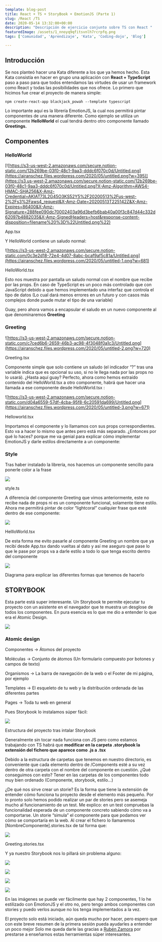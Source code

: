 ```yaml
---
template: blog-post
title: React + TS + StoryBook + EmotionJS (Parte 1)
slug: /React /TS
date: 2020-05-14 13:32:00+00:00
description: "Descripción de ejercicio conjunto sobre TS con React "
featuredImage: /assets/1_nnoyq9qfitsvnlh7rcrpfq.png
tags: ['Comunidad', 'Aprendizaje', 'Kata', 'Coding-dojo', 'Blog']

---
```

## Introducción

Se nos planteó hacer una Kata diferente a los que ya hemos hecho. Esta Kata consistía en hacer en grupo una aplicación con **React + TypeScript** paso a paso para que todos entendamos las virtudes de usar un framework como React y todas las posibilidades que nos ofrece. Lo primero que hicimos fue crear el proyecto de manera simple:

`npm create-react-app blackjack_powah --template typescript `

Lo importante aquí es la librería EmotionJS, la cual nos permitirá pintar componentes de una manera diferente. Como ejemplo se utiliza un componente **HelloWorld** el cual tendrá dentro otro componente llamado **Greetings.**

## Componentes
### HelloWorld
[![https://s3-us-west-2.amazonaws.com/secure.notion-static.com/12b269be-03f0-48c1-9aa3-dddc6f070c0d/Untitled.png](https://airanschez.files.wordpress.com/2020/05/untitled.png?w=395)](https://s3.us-west-2.amazonaws.com/secure.notion-static.com/12b269be-03f0-48c1-9aa3-dddc6f070c0d/Untitled.png?X-Amz-Algorithm=AWS4-HMAC-SHA256&X-Amz-Credential=AKIAT73L2G45O3KS52Y5%2F20200513%2Fus-west-2%2Fs3%2Faws4_request&X-Amz-Date=20200513T225142Z&X-Amz-Expires=86400&X-Amz-Signature=288fee090dc70002403a96d3befb6bab40a00f3c847d44c332d62097b4882035&X-Amz-SignedHeaders=host&response-content-disposition=filename%20%3D%22Untitled.png%22)

App.tsx

Y HelloWorld contiene un saludo normal:

![https://s3-us-west-2.amazonaws.com/secure.notion-static.com/0c3e2d18-72e4-4d07-8abc-bcaf9af5c81a/Untitled.png](https://airanschez.files.wordpress.com/2020/05/untitled-1.png?w=681)

HelloWorld.tsx

Esto nos muestra por pantalla un saludo normal con el nombre que recibe por las props. En caso de TypeScript es un poco más controlado que con JavaScript debido a que hemos implementado una interfaz que controla el tipo de datos (Lo cual dará menos errores en un futuro y con casos más complejos donde puede mutar el tipo de una variable)

Guay, pero ahora vamos a encapsular el saludo en un nuevo componente al que denominaremos **Greeting**

### Greeting

![https://s3-us-west-2.amazonaws.com/secure.notion-static.com/c7ced6b6-2659-46b3-ac98-4f3048f0a1c3/Untitled.png](https://airanschez.files.wordpress.com/2020/05/untitled-2.png?w=720)

Greeting.tsx

Componente simple que solo contiene un saludo (el indicador “?” tras una variable indica que es opcional su uso, si no le llega nada por las props no lo usará). ¿Hasta aquí guay? Perfecto, ahora como hemos extraído contenido del HelloWorld.tsx a otro componente, habrá que hacer una llamada a ese componente desde HelloWorld.tsx :

![https://s3-us-west-2.amazonaws.com/secure.notion-static.com/d04a6559-57df-4cba-95f8-6c20591da699/Untitled.png](https://airanschez.files.wordpress.com/2020/05/untitled-3.png?w=671)

Helloworld.tsx

Importamos el componente y lo llamamos con sus props correspondientes. Esto va a hacer lo mismo que antes pero está más separado. ¿Entonces por qué lo haces? porque me va genial para explicar cómo implementar EmotionJS y darle estilos directamente a un componente:

### Style
Tras haber instalado la librería, nos hacemos un componente sencillo para ponerle color a la frase

![](https://airanschez.files.wordpress.com/2020/05/untitled-8.png?w=411)

style.ts

A diferencia del componente Greeting que vimos anteriormente, este no recibe nada de props ni es un componente funcional, solamente tiene estilo. Ahora me permitirá pintar de color “lightcoral” cualquier frase que esté dentro de ese componente:

![](https://airanschez.files.wordpress.com/2020/05/untitled-5-1.png?w=758)

HellloWorld.tsx

De esta forma me evito pasarle al componente Greeting un nombre que ya recibí desde App.tsx dando vueltas al dato y así me aseguro que pase lo que le pase por props va a darle estilo a todo lo que tenga escrito dentro del componente

![](https://airanschez.files.wordpress.com/2020/05/untitled_document-1.png?w=1024)

Diagrama para explicar las diferentes formas que tenemos de hacerlo

## STORYBOOK

Esta parte está super interesante. Un Storybook te permite ejecutar tu proyecto con un asistente en el navegador que te muestra un desglose de todos los componentes. En pura esencia es lo que me dio a entender lo que era el Atomic Design.

![](https://airanschez.files.wordpress.com/2020/05/untitled-6-1.png?w=1024)

### Atomic design

Componentes → Átomos del proyecto

Moléculas → Conjunto de átomos (Un formulario compuesto por botones y campos de texto)

Organismos → La barra de navegación de la web o el Footer de mi página, por ejemplo

Templates → El esqueleto de tu web y la distribución ordenada de las diferentes partes

Pages → Toda tu web en general

Pues Storybook lo instalamos súper fácil:

![](https://airanschez.files.wordpress.com/2020/05/untitled-7-1.png?w=295)

Estructura del proyecto tras intalar Storybook

Generalmente sin tocar nada funciona con JS pero como estamos trabajando con TS habrá que **modificar en la carpeta .storybook la extensión del fichero que aparece como .js a .tsx**

Debido a la estructura de carpetas que tenemos en nuestro directorio, es conveniente que cada elemento dentro de /Components esté a su vez dentro de otra carpeta con el nombre del componente en cuestión. ¿Qué conseguimos con esto? Tener en las carpetas de los componentes todo muy bien ordenado (Componente, storybook, estilo…)

¿De qué nos sirve crear un storie? Es la forma que tiene la extensión de entender cómo funciona tu proyecto desde el elemento más pequeño. Por lo pronto solo hemos podido realizar un par de stories pero se asemeja mucho al funcionamiento de un test. Me explico: en un test compruebas la funcionalidad esperada de un componente concreto sabiendo cómo va a comportarse. Un storie “simula” el componente para que podamos ver cómo se comportaría en la web. Al crear el fichero lo llamaremos \[NombreComponente].stories.tsx de tal forma que:

![](https://airanschez.files.wordpress.com/2020/05/anotacin_2020-05-13_233939-1.png?w=702)

Greeting.stories.tsx

Y ya nuestro Storybook nos lo pillará sin problema alguno:

![](https://airanschez.files.wordpress.com/2020/05/anotacic3b3n-2020-05-14-000412.png)

![](https://airanschez.files.wordpress.com/2020/05/image-1.png?w=438)

![](https://airanschez.files.wordpress.com/2020/05/anotacic3b3n-2020-05-14-000412.png)

![](https://airanschez.files.wordpress.com/2020/05/image-1.png?w=438)

[](<>)[](<>)

En las imágenes se puede ver fácilmente que hay 2 componentes, 1 lo he estilizado con EmotionJS y el otro no, pero tengo ambos componentes con stories y puedo verlos aunque no los tenga implementados a la vez.



El proyecto solo está iniciado, aún queda mucho por hacer, pero espero que con este breve resumen de la primera sesión pueda ayudarles a entender un poco mejor  Solo me queda darle las gracias a [Rubén Zamora](https://rubenzagon.me/) por prestarse a enseñarnos estas herramientas súper interesantes.